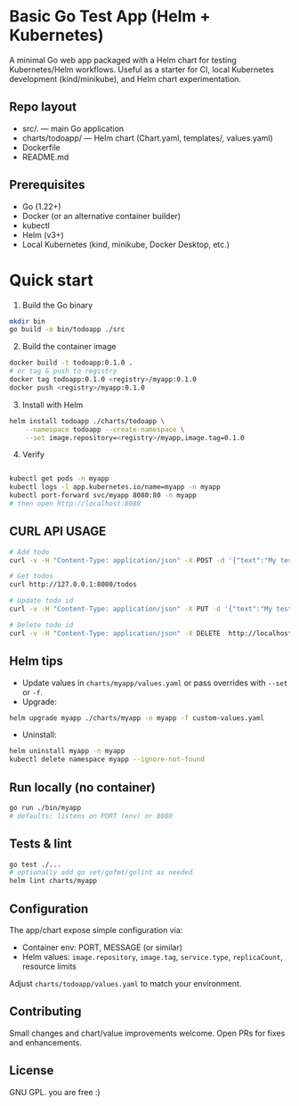 # Basic Go Test App (Helm + Kubernetes)

A minimal Go web app packaged with a Helm chart for testing Kubernetes/Helm workflows. Useful as a starter for CI, local Kubernetes development (kind/minikube), and Helm chart experimentation.

## Repo layout
- src/.             — main Go application
- charts/todoapp/     — Helm chart (Chart.yaml, templates/, values.yaml)
- Dockerfile
- README.md

## Prerequisites
- Go (1.22+)
- Docker (or an alternative container builder)
- kubectl
- Helm (v3+)
- Local Kubernetes (kind, minikube, Docker Desktop, etc.)

# Quick start

1. Build the Go binary
```bash
mkdir bin
go build -o bin/todoapp ./src
```

2. Build the container image
```bash
docker build -t todoapp:0.1.0 .
# or tag & push to registry
docker tag todoapp:0.1.0 <registry>/myapp:0.1.0
docker push <registry>/myapp:0.1.0
```

3. Install with Helm
```bash
helm install todoapp ./charts/todoapp \
    --namespace todoapp --create-namespace \
    --set image.repository=<registry>/myapp,image.tag=0.1.0
```

4. Verify
```bash

kubectl get pods -n myapp
kubectl logs -l app.kubernetes.io/name=myapp -n myapp
kubectl port-forward svc/myapp 8080:80 -n myapp
# then open http://localhost:8080

```

## CURL API USAGE
```bash
# Add todo
curl -v -H "Content-Type: application/json" -X POST -d '{"text":"My test Todo item"}' http://localhost:8080/todos

# Get todos
curl http://127.0.0.1:8080/todos

# Update todo id
curl -v -H "Content-Type: application/json" -X PUT -d '{"text":"My test Todo item 11"}' http://localhost:8080/todos/1

# Delete todo id
curl -v -H "Content-Type: application/json" -X DELETE  http://localhost:8080/todos/1
```

## Helm tips
- Update values in `charts/myapp/values.yaml` or pass overrides with `--set` or `-f`.
- Upgrade:
```bash
helm upgrade myapp ./charts/myapp -n myapp -f custom-values.yaml
```
- Uninstall:
```bash
helm uninstall myapp -n myapp
kubectl delete namespace myapp --ignore-not-found
```

## Run locally (no container)
```bash
go run ./bin/myapp
# defaults: listens on PORT (env) or 8080
```

## Tests & lint
```bash
go test ./...
# optionally add go vet/gofmt/golint as needed
helm lint charts/myapp
```

## Configuration
The app/chart expose simple configuration via:
- Container env: PORT, MESSAGE (or similar)
- Helm values: `image.repository`, `image.tag`, `service.type`, `replicaCount`, resource limits

Adjust `charts/todoapp/values.yaml` to match your environment.

## Contributing
Small changes and chart/value improvements welcome. Open PRs for fixes and enhancements.

## License
GNU GPL. you are free :)

<!-- End of README -->